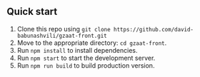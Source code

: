 ## Quick start

1. Clone this repo using `git clone https://github.com/david-babunashvili/gzaat-front.git`
2. Move to the appropriate directory: `cd gzaat-front`.
3. Run `npm install` to install dependencies.
4. Run `npm start` to start the development server.
5. Run `npm run build` to build production version.
